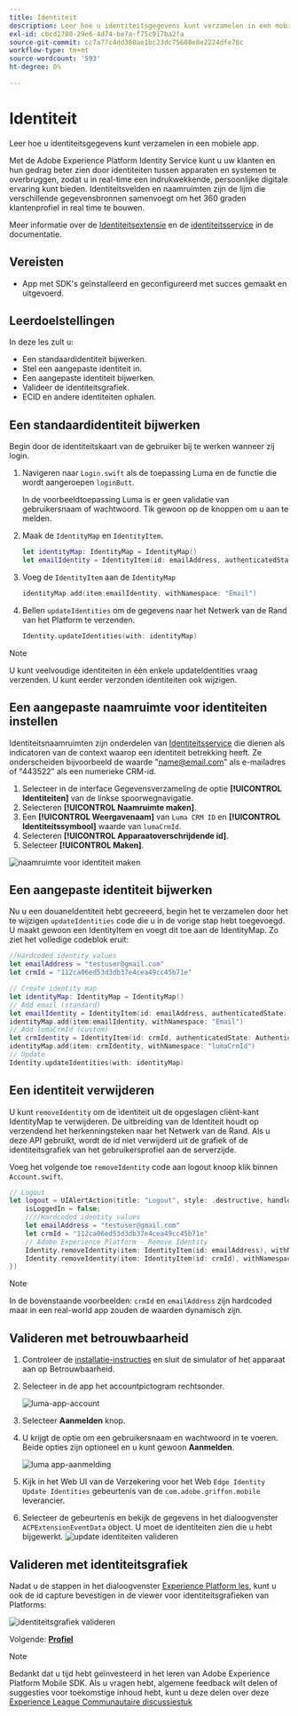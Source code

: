 ```yaml
---
title: Identiteit
description: Leer hoe u identiteitsgegevens kunt verzamelen in een mobiele app.
exl-id: cbcd1708-29e6-4d74-be7a-f75c917ba2fa
source-git-commit: cc7a77c4dd380ae1bc23dc75608e8e2224dfe78c
workflow-type: tm+mt
source-wordcount: '593'
ht-degree: 0%

---
```


# Identiteit

Leer hoe u identiteitsgegevens kunt verzamelen in een mobiele app.

Met de Adobe Experience Platform Identity Service kunt u uw klanten en hun gedrag beter zien door identiteiten tussen apparaten en systemen te overbruggen, zodat u in real-time een indrukwekkende, persoonlijke digitale ervaring kunt bieden. Identiteitsvelden en naamruimten zijn de lijm die verschillende gegevensbronnen samenvoegt om het 360 graden klantenprofiel in real time te bouwen.

Meer informatie over de [Identiteitsextensie](https://aep-sdks.gitbook.io/docs/foundation-extensions/identity-for-edge-network) en de [identiteitsservice](https://experienceleague.adobe.com/docs/experience-platform/identity/home.html?lang=en) in de documentatie.

## Vereisten

* App met SDK&#39;s geïnstalleerd en geconfigureerd met succes gemaakt en uitgevoerd.

## Leerdoelstellingen

In deze les zult u:

* Een standaardidentiteit bijwerken.
* Stel een aangepaste identiteit in.
* Een aangepaste identiteit bijwerken.
* Valideer de identiteitsgrafiek.
* ECID en andere identiteiten ophalen.

## Een standaardidentiteit bijwerken

Begin door de identiteitskaart van de gebruiker bij te werken wanneer zij login.

1. Navigeren naar `Login.swift` als de toepassing Luma en de functie die wordt aangeroepen `loginButt`.

   In de voorbeeldtoepassing Luma is er geen validatie van gebruikersnaam of wachtwoord. Tik gewoon op de knoppen om u aan te melden.

1. Maak de `IdentityMap` en `IdentityItem`.

   ```swift
   let identityMap: IdentityMap = IdentityMap()
   let emailIdentity = IdentityItem(id: emailAddress, authenticatedState: AuthenticatedState.authenticated)
   ```

1. Voeg de `IdentityItem` aan de `IdentityMap`

   ```swift
   identityMap.add(item:emailIdentity, withNamespace: "Email")
   ```

1. Bellen `updateIdentities` om de gegevens naar het Netwerk van de Rand van het Platform te verzenden.

   ```swift
   Identity.updateIdentities(with: identityMap)
   ```

>[!NOTE]
>
>U kunt veelvoudige identiteiten in één enkele updateIdentities vraag verzenden. U kunt eerder verzonden identiteiten ook wijzigen.


## Een aangepaste naamruimte voor identiteiten instellen

Identiteitsnaamruimten zijn onderdelen van [Identiteitsservice](https://experienceleague.adobe.com/docs/experience-platform/identity/home.html?lang=en) die dienen als indicatoren van de context waarop een identiteit betrekking heeft. Ze onderscheiden bijvoorbeeld de waarde &quot;name@email.com&quot; als e-mailadres of &quot;443522&quot; als een numerieke CRM-id.

1. Selecteer in de interface Gegevensverzameling de optie **[!UICONTROL Identiteiten]** van de linkse spoorwegnavigatie.
1. Selecteren **[!UICONTROL Naamruimte maken]**.
1. Een **[!UICONTROL Weergavenaam]** van `Luma CRM ID` en **[!UICONTROL Identiteitssymbool]** waarde van `lumaCrmId`.
1. Selecteren **[!UICONTROL Apparaatoverschrijdende id]**.
1. Selecteer **[!UICONTROL Maken]**.

![naamruimte voor identiteit maken](assets/mobile-identity-create.png)

## Een aangepaste identiteit bijwerken

Nu u een douaneIdentiteit hebt gecreeerd, begin het te verzamelen door het te wijzigen `updateIdentities` code die u in de vorige stap hebt toegevoegd. U maakt gewoon een IdentityItem en voegt dit toe aan de IdentityMap. Zo ziet het volledige codeblok eruit:

```swift
//Hardcoded identity values
let emailAddress = "testuser@gmail.com"
let crmId = "112ca06ed53d3db37e4cea49cc45b71e"

// Create identity map
let identityMap: IdentityMap = IdentityMap()
// Add email (standard)
let emailIdentity = IdentityItem(id: emailAddress, authenticatedState: AuthenticatedState.authenticated)
identityMap.add(item:emailIdentity, withNamespace: "Email")
// Add lumaCrmId (custom)
let crmIdentity = IdentityItem(id: crmId, authenticatedState: AuthenticatedState.authenticated)
identityMap.add(item: crmIdentity, withNamespace: "lumaCrmId")
// Update
Identity.updateIdentities(with: identityMap)
```

## Een identiteit verwijderen

U kunt `removeIdentity` om de identiteit uit de opgeslagen cliënt-kant IdentityMap te verwijderen. De uitbreiding van de Identiteit houdt op verzendend het herkenningsteken naar het Netwerk van de Rand. Als u deze API gebruikt, wordt de id niet verwijderd uit de grafiek of de identiteitsgrafiek van het gebruikersprofiel aan de serverzijde.

Voeg het volgende toe `removeIdentity` code aan logout knoop klik binnen `Account.swift`.

```swift
// Logout
let logout = UIAlertAction(title: "Logout", style: .destructive, handler: { (action) -> Void in
    isLoggedIn = false;
    ////Hardcoded identity values
    let emailAddress = "testuser@gmail.com"
    let crmId = "112ca06ed53d3db37e4cea49cc45b71e"
    // Adobe Experience Platform - Remove Identity
    Identity.removeIdentity(item: IdentityItem(id: emailAddress), withNamespace: "Email")
    Identity.removeIdentity(item: IdentityItem(id: crmId), withNamespace: "lumaCrmId")
})
```

>[!NOTE]
>In de bovenstaande voorbeelden: `crmId` en `emailAddress` zijn hardcoded maar in een real-world app zouden de waarden dynamisch zijn.

## Valideren met betrouwbaarheid

1. Controleer de [installatie-instructies](assurance.md) en sluit de simulator of het apparaat aan op Betrouwbaarheid.
1. Selecteer in de app het accountpictogram rechtsonder.

   ![luma-app-account](assets/mobile-identity-login.png)
1. Selecteer **Aanmelden** knop.
1. U krijgt de optie om een gebruikersnaam en wachtwoord in te voeren. Beide opties zijn optioneel en u kunt gewoon **Aanmelden**.

   ![luma app-aanmelding](assets/mobile-identity-login-final.png)
1. Kijk in het Web UI van de Verzekering voor het Web `Edge Identity Update Identities` gebeurtenis van de `com.adobe.griffon.mobile` leverancier.
1. Selecteer de gebeurtenis en bekijk de gegevens in het dialoogvenster `ACPExtensionEventData` object. U moet de identiteiten zien die u hebt bijgewerkt.
   ![update identiteiten valideren](assets/mobile-identity-validate-assurance.png)

## Valideren met identiteitsgrafiek

Nadat u de stappen in het dialoogvenster [Experience Platform les](platform.md), kunt u ook de id capture bevestigen in de viewer voor identiteitsgrafieken van Platforms:

![identiteitsgrafiek valideren](assets/mobile-identity-validate.png)


Volgende: **[Profiel](profile.md)**

>[!NOTE]
>
>Bedankt dat u tijd hebt geïnvesteerd in het leren van Adobe Experience Platform Mobile SDK. Als u vragen hebt, algemene feedback wilt delen of suggesties voor toekomstige inhoud hebt, kunt u deze delen over deze [Experience League Communautaire discussiestuk](https://experienceleaguecommunities.adobe.com/t5/adobe-experience-platform-launch/tutorial-discussion-implement-adobe-experience-cloud-in-mobile/td-p/443796)